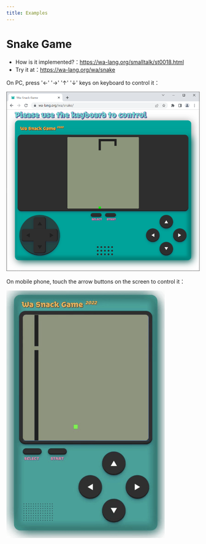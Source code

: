 ```yaml
---
title: Examples
---
```


# Snake Game

- How is it implemented?：https://wa-lang.org/smalltalk/st0018.html
- Try it at：https://wa-lang.org/wa/snake

On PC, press '←' '→' '↑' '↓' keys on keyboard to control it：

![](/st0018-01.png)

On mobile phone, touch the arrow buttons on the screen to control it：

![](/st0018-02.png)

